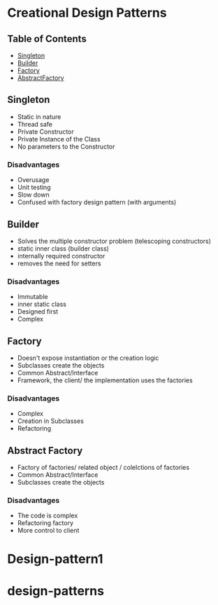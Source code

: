 # Creational Design Patterns
## Table of Contents
- [Singleton](#singleton)
- [Builder](#builder)
- [Factory](#factory)
- [AbstractFactory](#absfactory)

## Singleton <a name="singleton"></a>
- Static in nature
- Thread safe
- Private Constructor
- Private Instance of the Class
- No parameters to the Constructor

### Disadvantages
- Overusage
- Unit testing
- Slow down
- Confused with factory design pattern (with arguments)

## Builder <a name="builder"></a>
- Solves the multiple constructor problem (telescoping constructors)
- static inner class (builder class)
- internally required constructor
- removes the need for setters

### Disadvantages
- Immutable
- inner static class
- Designed first
- Complex

## Factory <a name="factory"></a>
- Doesn't expose instantiation or the creation logic
- Subclasses create the objects
- Common Abstract/Interface
- Framework, the client/ the implementation uses the factories

### Disadvantages
- Complex
- Creation in Subclasses
- Refactoring

## Abstract Factory <a name="absfactory"></a>
- Factory of factories/ related object / colelctions of factories
- Common Abstract/Interface
- Subclasses create the objects

### Disadvantages
- The code is complex
- Refactoring factory
- More control to client

# Design-pattern1
# design-patterns
